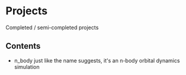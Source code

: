 # Projects
Completed / semi-completed projects

## Contents

- n_body just like the name suggests, it's an n-body orbital dynamics simulation
